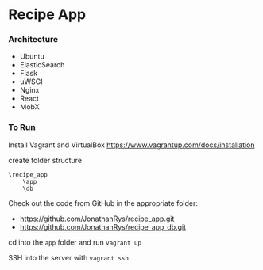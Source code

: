 # Recipe App

### Architecture

* Ubuntu
* ElasticSearch
* Flask
* uWSGI
* Nginx
* React
* MobX


### To Run

Install Vagrant and VirtualBox
https://www.vagrantup.com/docs/installation

create folder structure

```
\recipe_app
    \app
    \db
```

Check out the code from GitHub in the appropriate folder:
* https://github.com/JonathanRys/recipe_app.git
* https://github.com/JonathanRys/recipe_app_db.git

cd into the `app` folder and run
`vagrant up`

SSH into the server with
`vagrant ssh`
